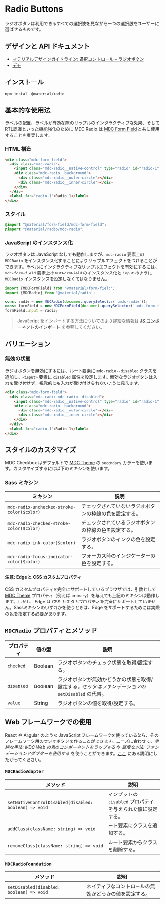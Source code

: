 <!--docs:
title: "Radio Buttons"
layout: detail
section: components
iconId: radio_button
path: /catalog/input-controls/radio-buttons/
-->

# Radio Buttons

<!--<div class="article__asset">
  <a class="article__asset-link"
     href="https://material-components.github.io/material-components-web-catalog/#/component/radio">
    <img src="{{ site.rootpath }}/images/mdc_web_screenshots/radios.png" width="60" alt="Radio buttons screenshot">
  </a>
</div>-->

ラジオボタンは利用できるすべての選択肢を見ながら一つの選択肢をユーザーに選ばせるものです。

## デザインと API ドキュメント

<ul class="icon-list">
  <li class="icon-list-item icon-list-item--spec">
    <a href="https://material.io/go/design-radio-buttons">マテリアルデザインガイドライン: 選択コントロール – ラジオボタン</a>
  </li>
  <li class="icon-list-item icon-list-item--link">
    <a href="https://material-components.github.io/material-components-web-catalog/#/component/radio">デモ</a>
  </li>
</ul>

## インストール

```
npm install @material/radio
```

## 基本的な使用法

ラベルの配置、ラベルが有効な際のリップルのインタラクティブな効果、そしてRTL認識といった機能強化のために MDC Radio は [MDC Form Field](../mdc-form-field) と共に使用することを推奨します。

### HTML 構造

```html
<div class="mdc-form-field">
  <div class="mdc-radio">
    <input class="mdc-radio__native-control" type="radio" id="radio-1" name="radios" checked>
    <div class="mdc-radio__background">
      <div class="mdc-radio__outer-circle"></div>
      <div class="mdc-radio__inner-circle"></div>
    </div>
  </div>
  <label for="radio-1">Radio 1</label>
</div>
```

### スタイル

```scss
@import "@material/form-field/mdc-form-field";
@import "@material/radio/mdc-radio";
```

### JavaScript のインスタンス化

ラジオボタンは JavaScript なしでも動作しますが、`mdc-radio` 要素上の `MDCRadio` をインスタンス化することによりリップルエフェクトをつけることができます。ラベルにインタラクティブなリップルエフェクトを有効にするには、`mdc-form-field` 要素上の `MDCFormField` のインスタンス化と `input` のように  `MDCRadio` インスタンスを設定しなくてはなりません。

```js
import {MDCFormField} from '@material/form-field';
import {MDCRadio} from '@material/radio';

const radio = new MDCRadio(document.querySelector('.mdc-radio'));
const formField = new MDCFormField(document.querySelector('.mdc-form-field'));
formField.input = radio;
```

> JavaScript をインポートする方法についてのより詳細な情報は [JS コンポーネントのインポート](../../docs/importing-js.md) を参照してください。

## バリエーション

### 無効の状態 

ラジオボタンを無効にするには、ルート要素に `mdc-radio--disabled` クラスを追加し、`<input>` 要素に `disabled` 属性を設定します。無効なラジオボタンは入力を受け付けず、視覚的にも入力が受け付けられないように見えます。

```html
<div class="mdc-form-field">
  <div class="mdc-radio mdc-radio--disabled">
    <input class="mdc-radio__native-control" type="radio" id="radio-1" name="radios" disabled>
    <div class="mdc-radio__background">
      <div class="mdc-radio__outer-circle"></div>
      <div class="mdc-radio__inner-circle"></div>
    </div>
  </div>
  <label for="radio-1">Radio 1</label>
</div>
```

## スタイルのカスタマイズ

MDC Checkbox はデフォルトで [MDC Theme](../mdc-theme) の `secondary` カラーを使います。カスタマイズするには以下のミキシンを使います。

### Sass ミキシン

ミキシン | 説明
--- | ---
`mdc-radio-unchecked-stroke-color($color)` | チェックされていないラジオボタンの枠線の色を設定する。
`mdc-radio-checked-stroke-color($color)` | チェックされているラジオボタンの枠線の色を設定する。
`mdc-radio-ink-color($color)` | ラジオボタンのインクの色を設定する。
`mdc-radio-focus-indicator-color($color)` | フォーカス時のインジケーターの色を設定する。

#### 注意: Edge と CSS カスタムプロパティ

CSS カスタムプロパティを完全にサポートしているブラウザでは、引数として [MDC Theme](../mdc-theme) プロパティ（例えば `primary`）を与えても上記のミキシンは動作します。しかし、Edge は CSS カスタムプロパティを完全にサポートしていません。Sassミキシンのいずれかを使うときは、Edge をサポートするためには実際の色を指定する必要があります。

## `MDCRadio` プロパティとメソッド

プロパティ | 値の型 | 説明
--- | --- | ---
`checked` | Boolean | ラジオボタンのチェック状態を取得/設定する。
`disabled` | Boolean | ラジオボタンが無効かどうかの状態を取得/設定する。セッタはファンデーションの `setDisabled` の代替。
`value` | String | ラジオボタンの値を取得/設定する。

## Web フレームワークでの使用

React や Angular のような JavaScript フレームワークを使っているなら、そのフレームワーク用のラジオボタンを作ることができます。ニーズに合わせて、<em>単純な手法: MDC Web の素のコンポーネントをラップする</em> や <em>高度な方法: ファンデーションアダプターを使用する</em> を使うことができます。[ここ](../../docs/integrating-into-frameworks.md) にある説明にしたがってください。

### `MDCRadioAdapter`

メソッド | 説明
--- | ---
`setNativeControlDisabled(disabled: boolean) => void` | インプットの `disabled` プロパティを与えられた値に設定する。
`addClass(className: string) => void` | ート要素にクラスを追加する。
`removeClass(className: string) => void` | ルート要素からクラスを削除する。

### `MDCRadioFoundation`

メソッド | 説明
--- | ---
`setDisabled(disabled: boolean) => void` | ネイティブなコントロールの無効かどうかの値を設定する。
